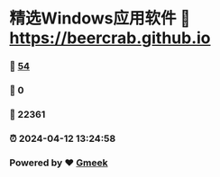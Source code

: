 # 精选Windows应用软件 :link: https://beercrab.github.io 
### :page_facing_up: [54](https://beercrab.github.io/tag.html) 
### :speech_balloon: 0 
### :hibiscus: 22361 
### :alarm_clock: 2024-04-12 13:24:58 
### Powered by :heart: [Gmeek](https://github.com/Meekdai/Gmeek)
